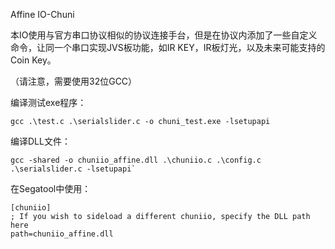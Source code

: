 Affine IO-Chuni

本IO使用与官方串口协议相似的协议连接手台，但是在协议内添加了一些自定义命令，让同一个串口实现JVS板功能，如IR KEY，IR板灯光，以及未来可能支持的Coin Key。

（请注意，需要使用32位GCC）

编译测试exe程序：

```
gcc .\test.c .\serialslider.c -o chuni_test.exe -lsetupapi
```

编译DLL文件：

```
gcc -shared -o chuniio_affine.dll .\chuniio.c .\config.c .\serialslider.c -lsetupapi`
```

在Segatool中使用：

```
[chuniio]
; If you wish to sideload a different chuniio, specify the DLL path here
path=chuniio_affine.dll
```
